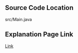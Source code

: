 ## Source Code Location

src/Main.java

## Explanation Page Link

[Link](hhttps://lunareclipse000.wordpress.com/2024/03/15/java%eb%b0%b1%ec%a4%80-2675-%eb%ac%b8%ec%9e%90%ec%97%b4-%eb%b0%98%eb%b3%b5/)
